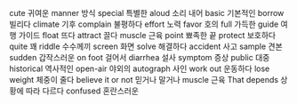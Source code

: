 cute		귀여운
manner		방식
special		특별한
aloud		소리 내어
basic		기본적인
borrow		빌리다
climate		기후
complain		불평하다
effort		노력
favor		호의
full		가득한
guide		여행 가이드
float		뜨다
attract		끌다
muscle		근육
point		뾰족한 끝
protect		보호하다
quite		꽤
riddle		수수께끼
screen		화면
solve		해결하다
accident		사고
sample		견본
sudden		갑작스러운
on foot		걸어서
diarrhea		설사
symptom		증상
public		대중
historical		역사적인
open-air		야외의
autograph		사인
work out		운동하다
lose weight		체중이 줄다
believe it or not		믿거나 말거나
muscle		근육
That depends		상황에 따라 다르다
confused		혼란스러운
